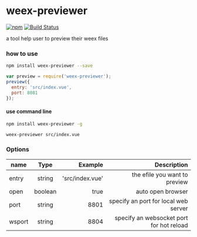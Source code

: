 # weex-previewer

[![npm](https://img.shields.io/npm/v/weex-previewer.svg?maxAge=2592000)]() 
[![Build Status](https://travis-ci.org/weexteam/weex-previewer.svg?branch=master)](https://travis-ci.org/weexteam/weex-previewer)

a tool help user to preview their weex files

### how to use

``` bash 
npm install weex-previewer --save
```

``` js
var preview = require('weex-previewer');
preview({
  entry: 'src/index.vue',
  port: 8081
});

```

#### use command line 
``` bash 
npm install weex-previewer -g
```

``` bash
weex-previewer src/index.vue
```



### Options

| name        | Type         | Example  | Description  |
| ------------- |:-------------:| -----:|----------:|
| entry     | string | 'src/index.vue' | the efile you want to preview |
| open | boolean     |    true | auto open browser |
| port | string   | 8801 | specify an port for local web server |
| wsport | string   | 8804 | specify an websocket port for hot reload |

